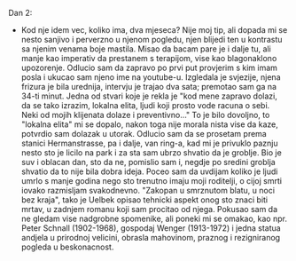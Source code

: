 Dan 2:

- Kod nje idem vec, koliko ima, dva mjeseca? Nije moj tip, ali dopada mi se nesto sanjivo i perverzno u njenom pogledu, njen blijedi ten u kontrastu sa njenim venama boje mastila.
  Misao da bacam pare je i dalje tu, ali manje kao imperativ da prestanem s terapijom, vise kao blagonaklono upozorenje. Odlucio sam da zapravo po prvi put provjerim s kim imam posla i ukucao sam njeno ime na youtube-u. Izgledala je svjezije, njena frizura je bila urednija, intervju je trajao dva sata; premotao sam ga na 34-ti minut.
  Jedna od stvari koje je rekla je "kod mene zapravo dolazi, da se tako izrazim, lokalna elita, ljudi koji prosto vode racuna o sebi. Neki od mojih klijenata dolaze i preventivno..."
  To je bilo dovoljno, to "lokalna elita" mi se dopalo, nakon toga nije morala nista vise da kaze, potvrdio sam dolazak u utorak. Odlucio sam da se prosetam prema stanici Hermanstrasse, pa i dalje, van ring-a, kad mi je privuklo paznju nesto sto je licilo na park i za sta sam ubrzo shvatio da je groblje. Bio je suv i oblacan dan, sto da ne, pomislio sam i, negdje po sredini groblja shvatio da to nije bila dobra ideja. Poceo sam da uvdijam koliko je ljudi umrlo s manje godina nego sto trenutno imaju moji roditelji, o cijoj smrti iovako
  razmisljam svakodnevno. "Zakopan u smrznutom blatu, u noci bez kraja", tako je Uelbek opisao tehnicki aspekt onog sto znaci biti mrtav, u zadnjem romanu koji sam procitao od njega.
  Pokusao sam da ne gledam vise nadgrobne spomenike, ali poneki mi se omakao, kao npr. Peter Schnall (1902-1968), gospodaj Wenger (1913-1972) i jedna statua andjela u prirodnoj velicini, obrasla mahovinom, praznog i rezigniranog pogleda u beskonacnost.
